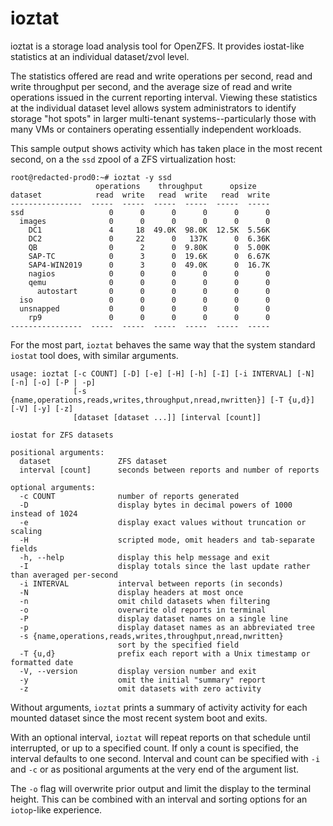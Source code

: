 # ioztat
ioztat is a storage load analysis tool for OpenZFS. It provides iostat-like statistics at an individual dataset/zvol level.

The statistics offered are read and write operations per second, read and write throughput per second, and the average size of read and write operations issued in the current reporting interval. Viewing these statistics at the individual dataset level allows system administrators to identify storage "hot spots" in larger multi-tenant systems--particularly those with many VMs or containers operating essentially independent workloads.

This sample output shows activity which has taken place in the most recent second, on a the `ssd` zpool of a ZFS virtualization host:

````
root@redacted-prod0:~# ioztat -y ssd
                   operations    throughput      opsize
dataset            read  write   read  write   read  write
----------------  -----  -----  -----  -----  -----  -----
ssd                   0      0      0      0      0      0
  images              0      0      0      0      0      0
    DC1               4     18  49.0K  98.0K  12.5K  5.56K
    DC2               0     22      0   137K      0  6.36K
    QB                0      2      0  9.80K      0  5.00K
    SAP-TC            0      3      0  19.6K      0  6.67K
    SAP4-WIN2019      0      3      0  49.0K      0  16.7K
    nagios            0      0      0      0      0      0
    qemu              0      0      0      0      0      0
      autostart       0      0      0      0      0      0
  iso                 0      0      0      0      0      0
  unsnapped           0      0      0      0      0      0
    rp9               0      0      0      0      0      0
----------------  -----  -----  -----  -----  -----  -----
````

For the most part, `ioztat` behaves the same way that the system standard `iostat` tool does, with similar arguments.

````
usage: ioztat [-c COUNT] [-D] [-e] [-H] [-h] [-I] [-i INTERVAL] [-N] [-n] [-o] [-P | -p]
              [-s {name,operations,reads,writes,throughput,nread,nwritten}] [-T {u,d}] [-V] [-y] [-z]
              [dataset [dataset ...]] [interval [count]]

iostat for ZFS datasets

positional arguments:
  dataset               ZFS dataset
  interval [count]      seconds between reports and number of reports

optional arguments:
  -c COUNT              number of reports generated
  -D                    display bytes in decimal powers of 1000 instead of 1024
  -e                    display exact values without truncation or scaling
  -H                    scripted mode, omit headers and tab-separate fields
  -h, --help            display this help message and exit
  -I                    display totals since the last update rather than averaged per-second
  -i INTERVAL           interval between reports (in seconds)
  -N                    display headers at most once
  -n                    omit child datasets when filtering
  -o                    overwrite old reports in terminal
  -P                    display dataset names on a single line
  -p                    display dataset names as an abbreviated tree
  -s {name,operations,reads,writes,throughput,nread,nwritten}
                        sort by the specified field
  -T {u,d}              prefix each report with a Unix timestamp or formatted date
  -V, --version         display version number and exit
  -y                    omit the initial "summary" report
  -z                    omit datasets with zero activity
  ````

Without arguments, `ioztat` prints a summary of activity activity for each mounted dataset since the most recent system boot and exits.

With an optional interval, `ioztat` will repeat reports on that schedule until interrupted, or up to a specified count.  If only a count is specified, the interval defaults to one second.  Interval and count can be specified with `-i` and `-c` or as positional arguments at the very end of the argument list.

The `-o` flag will overwrite prior output and limit the display to the terminal height.  This can be combined with an interval and sorting options for an `iotop`-like experience.
